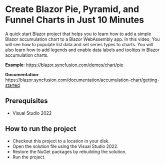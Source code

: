 # Create Blazor Pie, Pyramid, and Funnel Charts in Just 10 Minutes

A quick start Blazor project that helps you to learn how to add a simple Blazor accumulation chart to a Blazor WebAssembly app. In this video, You will see how to populate list data and set series types to charts. You will also learn how to add legends and enable data labels and tooltips in Blazor accumulation charts.

**Example**: https://blazor.syncfusion.com/demos/chart/pie 

**Documentation**: https://blazor.syncfusion.com/documentation/accumulation-chart/getting-started

## Prerequisites

* Visual Studio 2022

## How to run the project

* Checkout this project to a location in your disk.
* Open the solution file using the Visual Studio 2022.
* Restore the NuGet packages by rebuilding the solution.
* Run the project.
